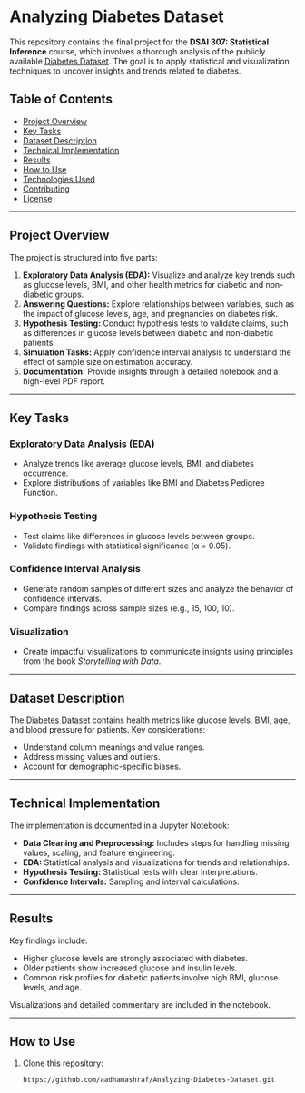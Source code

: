 # Analyzing Diabetes Dataset

This repository contains the final project for the **DSAI 307: Statistical Inference** course, which involves a thorough analysis of the publicly available [Diabetes Dataset](https://www.kaggle.com/datasets/hasibur013/diabetes-dataset). The goal is to apply statistical and visualization techniques to uncover insights and trends related to diabetes.

## Table of Contents

- [Project Overview](#project-overview)
- [Key Tasks](#key-tasks)
- [Dataset Description](#dataset-description)
- [Technical Implementation](#technical-implementation)
- [Results](#results)
- [How to Use](#how-to-use)
- [Technologies Used](#technologies-used)
- [Contributing](#contributing)
- [License](#license)

---

## Project Overview

The project is structured into five parts:

1. **Exploratory Data Analysis (EDA):** Visualize and analyze key trends such as glucose levels, BMI, and other health metrics for diabetic and non-diabetic groups.
2. **Answering Questions:** Explore relationships between variables, such as the impact of glucose levels, age, and pregnancies on diabetes risk.
3. **Hypothesis Testing:** Conduct hypothesis tests to validate claims, such as differences in glucose levels between diabetic and non-diabetic patients.
4. **Simulation Tasks:** Apply confidence interval analysis to understand the effect of sample size on estimation accuracy.
5. **Documentation:** Provide insights through a detailed notebook and a high-level PDF report.

---

## Key Tasks

### Exploratory Data Analysis (EDA)
- Analyze trends like average glucose levels, BMI, and diabetes occurrence.
- Explore distributions of variables like BMI and Diabetes Pedigree Function.

### Hypothesis Testing
- Test claims like differences in glucose levels between groups.
- Validate findings with statistical significance (α = 0.05).

### Confidence Interval Analysis
- Generate random samples of different sizes and analyze the behavior of confidence intervals.
- Compare findings across sample sizes (e.g., 15, 100, 10).

### Visualization
- Create impactful visualizations to communicate insights using principles from the book *Storytelling with Data*.

---

## Dataset Description

The [Diabetes Dataset](https://www.kaggle.com/datasets/hasibur013/diabetes-dataset) contains health metrics like glucose levels, BMI, age, and blood pressure for patients. Key considerations:
- Understand column meanings and value ranges.
- Address missing values and outliers.
- Account for demographic-specific biases.

---

## Technical Implementation

The implementation is documented in a Jupyter Notebook:
- **Data Cleaning and Preprocessing:** Includes steps for handling missing values, scaling, and feature engineering.
- **EDA:** Statistical analysis and visualizations for trends and relationships.
- **Hypothesis Testing:** Statistical tests with clear interpretations.
- **Confidence Intervals:** Sampling and interval calculations.

---

## Results

Key findings include:
- Higher glucose levels are strongly associated with diabetes.
- Older patients show increased glucose and insulin levels.
- Common risk profiles for diabetic patients involve high BMI, glucose levels, and age.

Visualizations and detailed commentary are included in the notebook.

---

## How to Use

1. Clone this repository:
   ```bash
   https://github.com/aadhamashraf/Analyzing-Diabetes-Dataset.git
